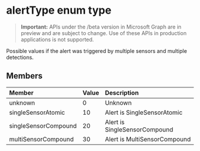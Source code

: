 # alertType enum type

> **Important:** APIs under the /beta version in Microsoft Graph are in preview and are subject to change. Use of these APIs in production applications is not supported.

Possible values if the alert was triggered by multiple sensors and multiple detections.

## Members
|Member|Value|Description|
|:---|:---|:---|
|unknown|0|Unknown|
|singleSensorAtomic|10| Alert is SingleSensorAtomic|
|singleSensorCompound|20|Alert is SingleSensorCompound |
|multiSensorCompound|30| Alert is MultiSensorCompound|
